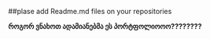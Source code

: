 ##plase add Readme.md files on your repositories

**როგორ ვნახოთ ადამიანებმა ეს პორტფოლიოოო????????**
